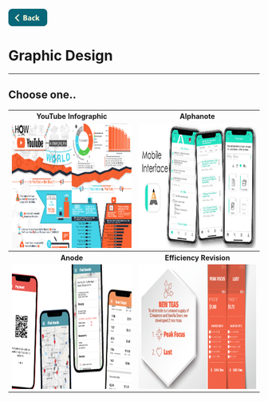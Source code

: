 <a name="top"></a>
[<img src="../Buttons/SVG/back.svg" height="35" width="auto"/>](../README.md/#graphicdesign)
<br>

# Graphic Design
<hr>

## Choose one..

<table>
  <tr>
    <th><b>YouTube Infographic</b></th>
    <th><b>Alphanote</b></th>
  </tr>
  <tr>
    <td><a href="YoutubeInfographic.md"><img src="../Buttons/SVG/youtube infographic.png" height="250" width="auto"/></a></td>
    <td><a href="Alphanote.md"><img src="../Buttons/SVG/alphanote.png" height="250" width="auto"/></a></td>
  </tr>
  <tr>
    <th><b>Anode</b></th>
    <th><b>Efficiency Revision</b></th>
  </tr>
  <tr>
    <td><a href="Anode.md"><img src="../Buttons/SVG/anode.png" height="250" width="auto"/></a></td>
    <td><a href="EfficiencyRevision.md"><img src="../Buttons/SVG/efficiency revision.png" height="250" width="auto"/></a></td>
  </tr>
</table>
